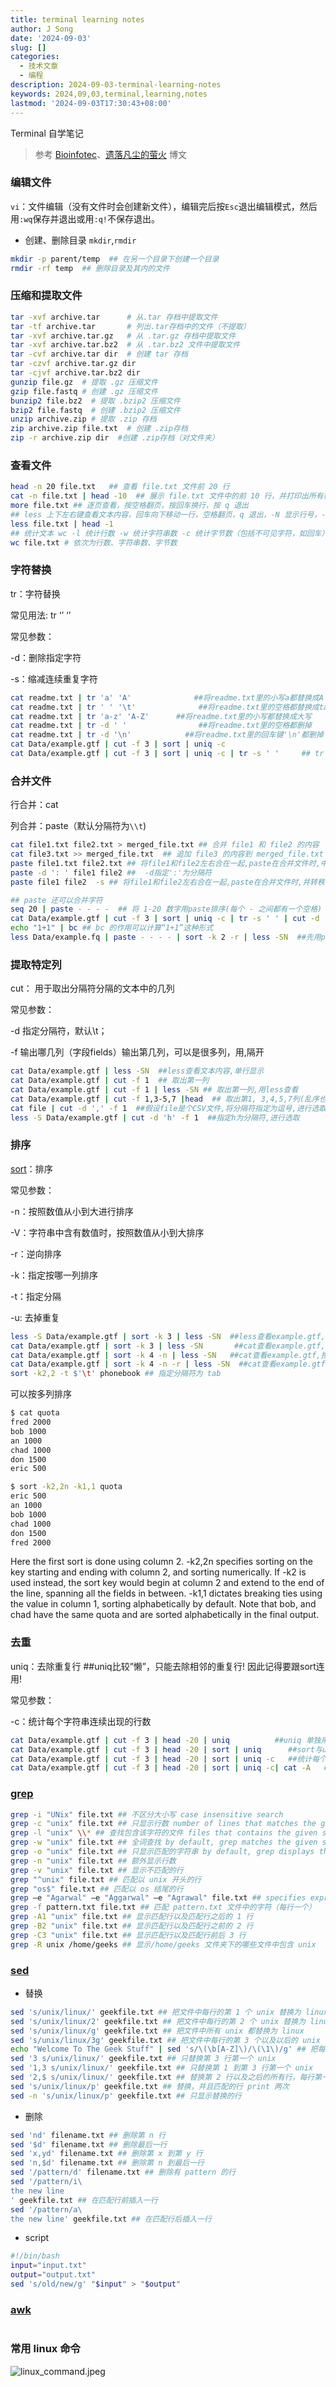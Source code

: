 ```yaml
---
title: terminal learning notes
author: J Song
date: '2024-09-03'
slug: []
categories:
  - 技术文章
  - 编程
description: 2024-09-03-terminal-learning-notes
keywords: 2024,09,03,terminal,learning,notes
lastmod: '2024-09-03T17:30:43+08:00'
---
```


Terminal 自学笔记

<!--more-->
> 参考 [Bioinfotec](https://blog.csdn.net/m0_56572447/article/details/131148134)、[遗落凡尘的萤火](https://blog.csdn.net/weixin_57975238/article/details/138159580?utm_medium=distribute.pc_relevant.none-task-blog-2~default~baidujs_baidulandingword~default-0-138159580-blog-131148134.235^v43^pc_blog_bottom_relevance_base6&spm=1001.2101.3001.4242.1&utm_relevant_index=1) 博文


### 编辑文件

`vi`：文件编辑（没有文件时会创建新文件），编辑完后按`Esc`退出编辑模式，然后用`:wq`保存并退出或用`:q!`不保存退出。

- 创建、删除目录 `mkdir`,`rmdir` 
```bash
mkdir -p parent/temp  ## 在另一个目录下创建一个目录
rmdir -rf temp  ## 删除目录及其内的文件
```

### 压缩和提取文件
```bash
tar -xvf archive.tar      # 从.tar 存档中提取文件
tar -tf archive.tar       # 列出.tar存档中的文件（不提取）
tar -xvf archive.tar.gz   # 从 .tar.gz 存档中提取文件
tar -xvf archive.tar.bz2  # 从 .tar.bz2 文件中提取文件
tar -cvf archive.tar dir  # 创建 tar 存档
tar -czvf archive.tar.gz dir
tar -cjvf archive.tar.bz2 dir
gunzip file.gz  # 提取 .gz 压缩文件
gzip file.fastq # 创建 .gz 压缩文件
bunzip2 file.bz2  # 提取 .bzip2 压缩文件
bzip2 file.fastq  # 创建 .bzip2 压缩文件
unzip archive.zip # 提取 .zip 存档
zip archive.zip file.txt  # 创建 .zip存档
zip -r archive.zip dir  #创建 .zip存档（对文件夹）
```

### 查看文件

```bash
head -n 20 file.txt   ## 查看 file.txt 文件前 20 行
cat -n file.txt | head -10  ## 展示 file.txt 文件中的前 10 行，并打印出所有行号
more file.txt ## 逐页查看，按空格翻页，按回车换行，按 q 退出
## less 上下左右键查看文本内容，回车向下移动一行，空格翻页，q 退出，-N 显示行号，-S 单行显示，可以查看压缩文件（less 或 zless）
less file.txt | head -1
## 统计文本 wc -l 统计行数 -w 统计字符串数 -c 统计字节数（包括不可见字符，如回车）
wc file.txt # 依次为行数、字符串数、字节数
```

### 字符替换
tr：字符替换

常见用法: tr ‘’ ‘’

常见参数： 

-d：删除指定字符 

-s：缩减连续重复字符
```bash
cat readme.txt | tr 'a' 'A'              ##将readme.txt里的小写a都替换成A
cat readme.txt | tr ' ' '\t'              ##将readme.txt里的空格都替换成tab键
cat readme.txt | tr 'a-z' 'A-Z'      ##将readme.txt里的小写都替换成大写
cat readme.txt | tr -d ' '                ##将readme.txt里的空格都删掉
cat readme.txt | tr -d '\n'            ##将readme.txt里的回车键'\n'都删掉
cat Data/example.gtf | cut -f 3 | sort | uniq -c               
cat Data/example.gtf | cut -f 3 | sort | uniq -c | tr -s ' '     ## tr -s缩减
```

### 合并文件
行合并：cat

列合并：paste（默认分隔符为`\\t`)
```bash
cat file1.txt file2.txt > merged_file.txt ## 合并 file1 和 file2 的内容
cat file3.txt >> merged_file.txt  ## 追加 file3 的内容到 merged_file.txt
paste file1.txt file2.txt ## 将file1和file2左右合在一起,paste在合并文件时,中间是加tab键作为分隔符
paste -d ': ' file1 file2 ##  -d指定':'为分隔符
paste file1 file2  -s ## 将file1和file2左右合在一起,paste在合并文件时,并转秩     

## paste 还可以合并字符
seq 20 | paste - - - -  ## 将 1-20 数字用paste排序(每个 - 之间都有一个空格)     
cat Data/example.gtf | cut -f 3 | sort | uniq -c | tr -s ' ' | cut -d ' ' -f 2 | paste -s -d '+' | bc ## 提取第 3 列，排序去重，取出数字相加计算求和
echo "1+1" | bc ## bc 的作用可以计算“1+1”这种形式 
less Data/example.fq | paste - - - - | sort -k 2 -r | less -SN  ##先用paste变成一个整体,再排序  
```

### 提取特定列

cut： 用于取出分隔符分隔的文本中的几列

常见参数：

-d 指定分隔符，默认\t；

-f 输出哪几列（字段fields）输出第几列，可以是很多列，用,隔开
```bash
cat Data/example.gtf | less -SN  ##less查看文本内容,单行显示
cat Data/example.gtf | cut -f 1  ## 取出第一列
cat Data/example.gtf | cut -f 1 | less -SN ## 取出第一列,用less查看
cat Data/example.gtf | cut -f 1,3-5,7 |head  ## 取出第1, 3,4,5,7列(乱序也能正常选取),用head查看
cat file | cut -d ',' -f 1  ##假设file是个CSV文件,将分隔符指定为逗号,进行选取
less -S Data/example.gtf | cut -d 'h' -f 1  ##指定h为分隔符,进行选取
```

### 排序
[sort](https://en.wikipedia.org/wiki/Sort_(Unix))：排序

常见参数：

-n：按照数值从小到大进行排序

-V：字符串中含有数值时，按照数值从小到大排序

-r：逆向排序

-k：指定按哪一列排序

-t：指定分隔

-u: 去掉重复
```bash
less -S Data/example.gtf | sort -k 3 | less -SN  ##less查看example.gtf,按照第三列排序,用less查看
cat Data/example.gtf | sort -k 3 | less -SN       ##cat查看example.gtf,按照第三列排序,用less查看,当文件比较大时用cat打开的比less快,小文件无差别
cat Data/example.gtf | sort -k 4 -n | less -SN   ##cat查看example.gtf,按照第4列排序,按照数值来理解,less查看
cat Data/example.gtf | sort -k 4 -n -r | less -SN  ##cat查看example.gtf,按照第4列排序,按照数值来理解,逆向排序,less查看
sort -k2,2 -t $'\t' phonebook ## 指定分隔符为 tab
```
可以按多列排序
```bash
$ cat quota
fred 2000
bob 1000
an 1000
chad 1000
don 1500
eric 500

$ sort -k2,2n -k1,1 quota
eric 500
an 1000
bob 1000
chad 1000
don 1500
fred 2000
```
Here the first sort is done using column 2. -k2,2n specifies sorting on the key starting and ending with column 2, and sorting numerically. If -k2 is used instead, the sort key would begin at column 2 and extend to the end of the line, spanning all the fields in between. -k1,1 dictates breaking ties using the value in column 1, sorting alphabetically by default. Note that bob, and chad have the same quota and are sorted alphabetically in the final output.

### 去重
uniq：去除重复行  ##uniq比较”懒”，只能去除相邻的重复行! 因此记得要跟sort连用!

常见参数：

-c：统计每个字符串连续出现的行数
```bash
cat Data/example.gtf | cut -f 3 | head -20 | uniq          ##uniq 单独用起不到去重的作用
cat Data/example.gtf | cut -f 3 | head -20 | sort | uniq      ##sort与uniq连用才可以
cat Data/example.gtf | cut -f 3 | head -20 | sort | uniq -c   ##统计每个字符串连续出现的行数
cat Data/example.gtf | cut -f 3 | head -20 | sort | uniq -c| cat -A   ##统计每个字符串连续出现的行数, 打印所有内容，包括特殊字符，如制表符
```


### [grep](https://www.geeksforgeeks.org/grep-command-in-unixlinux/)
```bash
grep -i "UNix" file.txt ## 不区分大小写 case insensitive search
grep -c "unix" file.txt ## 只显示行数 number of lines that matches the given string
grep -l "unix" \\* ## 查找包含该字符的文件 files that contains the given string，也可跟特定文件，空格区隔
grep -w "unix" file.txt ## 全词查找 by default, grep matches the given string/pattern even if it is found as a substring in a file. The -w option to grep makes it match only the whole words. 
grep -o "unix" file.txt ## 只显示匹配的字符串 by default, grep displays the entire line which has the matched string. We can make the grep to display only the matched string by using the -o option. 
grep -n "unix" file.txt ## 额外显示行数
grep -v "unix" file.txt ## 显示不匹配的行
grep "^unix" file.txt ## 匹配以 unix 开头的行
grep "os$" file.txt ## 匹配以 os 结尾的行
grep –e "Agarwal" –e "Aggarwal" –e "Agrawal" file.txt ## specifies expression with -e option
grep -f pattern.txt file.txt ## 匹配 pattern.txt 文件中的字符（每行一个）
grep -A1 "unix" file.txt ## 显示匹配行以及匹配行之后的 1 行
grep -B2 "unix" file.txt ## 显示匹配行以及匹配行之前的 2 行
grep -C3 "unix" file.txt ## 显示匹配行以及匹配行前后 3 行
grep -R unix /home/geeks ## 显示/home/geeks 文件夹下的哪些文件中包含 unix
```

### [sed](https://www.geeksforgeeks.org/sed-command-in-linux-unix-with-examples/) 
- 替换
```bash
sed 's/unix/linux/' geekfile.txt ## 把文件中每行的第 1 个 unix 替换为 linux
sed 's/unix/linux/2' geekfile.txt ## 把文件中每行的第 2 个 unix 替换为 linux
sed 's/unix/linux/g' geekfile.txt ## 把文件中所有 unix 都替换为 linux
sed 's/unix/linux/3g' geekfile.txt ## 把文件中每行的第 3 个以及以后的 unix 都替换为 linux
echo "Welcome To The Geek Stuff" | sed 's/\(\b[A-Z]\)/\(\1\)/g' ## 把每个词第一个字母用括号括起来
sed '3 s/unix/linux/' geekfile.txt ## 只替换第 3 行第一个 unix
sed '1,3 s/unix/linux/' geekfile.txt ## 只替换第 1 到第 3 行第一个 unix
sed '2,$ s/unix/linux/' geekfile.txt ## 替换第 2 行以及之后的所有行，每行第一个 unix
sed 's/unix/linux/p' geekfile.txt ## 替换，并且匹配的行 print 两次
sed -n 's/unix/linux/p' geekfile.txt ## 只显示替换的行
```

- 删除
```bash
sed 'nd' filename.txt ## 删除第 n 行
sed '$d' filename.txt ## 删除最后一行
sed 'x,yd' filename.txt ## 删除第 x 到第 y 行
sed 'n,$d' filename.txt ## 删除第 n 到最后一行
sed '/pattern/d' filename.txt ## 删除有 pattern 的行
sed '/pattern/i\
the new line
' geekfile.txt ## 在匹配行前插入一行
sed '/pattern/a\
the new line' geekfile.txt ## 在匹配行后插入一行
```

- script
```bash
#!/bin/bash
input="input.txt"
output="output.txt"
sed 's/old/new/g' "$input" > "$output"
```

### [awk](https://www.geeksforgeeks.org/awk-command-unixlinux-examples/)
```bash


```

### 常用 linux 命令
![linux_command.jpeg](/imgs/linux_command.jpeg)
